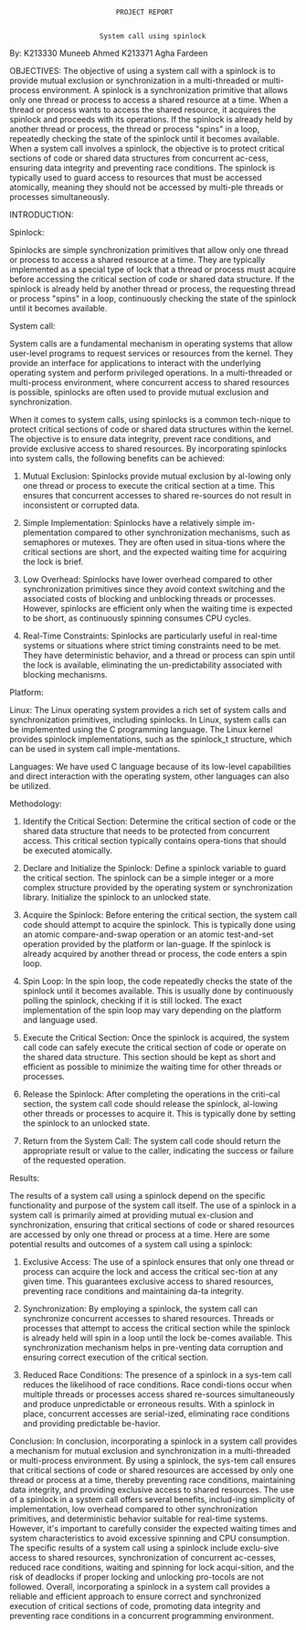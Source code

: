                               
                              PROJECT REPORT


                          System call using spinlock


By:
K213330 Muneeb Ahmed
K213371 Agha Fardeen







OBJECTIVES:
The objective of using a system call with a spinlock is to provide mutual exclusion or synchronization in a multi-threaded or multi-process environment. A spinlock is a synchronization primitive that allows only one thread or process to access a shared resource at a time. When a thread or process wants to access the shared resource, it acquires the spinlock and proceeds with its operations. If the spinlock is already held by another thread or process, the thread or process "spins" in a loop, repeatedly checking the state of the spinlock until it becomes available.
When a system call involves a spinlock, the objective is to protect critical sections of code or shared data structures from concurrent ac-cess, ensuring data integrity and preventing race conditions. The spinlock is typically used to guard access to resources that must be accessed atomically, meaning they should not be accessed by multi-ple threads or processes simultaneously.


 
INTRODUCTION:


Spinlock:

Spinlocks are simple synchronization primitives that allow only one thread or process to access a shared resource at a time. They are typically implemented as a special type of lock that a thread or process must acquire before accessing the critical section of code or shared data structure. If the spinlock is already held by another thread or process, the requesting thread or process "spins" in a loop, continuously checking the state of the spinlock until it becomes available.

System call:

System calls are a fundamental mechanism in operating systems that allow user-level programs to request services or resources from the kernel. They provide an interface for applications to interact with the underlying operating system and perform privileged operations. In a multi-threaded or multi-process environment, where concurrent access to shared resources is possible, spinlocks are often used to provide mutual exclusion and synchronization.

When it comes to system calls, using spinlocks is a common tech-nique to protect critical sections of code or shared data structures within the kernel. The objective is to ensure data integrity, prevent race conditions, and provide exclusive access to shared resources.
By incorporating spinlocks into system calls, the following benefits can be achieved:
1.	Mutual Exclusion: Spinlocks provide mutual exclusion by al-lowing only one thread or process to execute the critical section at a time. This ensures that concurrent accesses to shared re-sources do not result in inconsistent or corrupted data.

2.	Simple Implementation: Spinlocks have a relatively simple im-plementation compared to other synchronization mechanisms, such as semaphores or mutexes. They are often used in situa-tions where the critical sections are short, and the expected waiting time for acquiring the lock is brief.


3.	Low Overhead: Spinlocks have lower overhead compared to other synchronization primitives since they avoid context switching and the associated costs of blocking and unblocking threads or processes. However, spinlocks are efficient only when the waiting time is expected to be short, as continuously spinning consumes CPU cycles.

4.	Real-Time Constraints: Spinlocks are particularly useful in real-time systems or situations where strict timing constraints need to be met. They have deterministic behavior, and a thread or process can spin until the lock is available, eliminating the un-predictability associated with blocking mechanisms.

Platform:

Linux: The Linux operating system provides a rich set of system calls and synchronization primitives, including spinlocks. In Linux, system calls can be implemented using the C programming language. The Linux kernel provides spinlock implementations, such as the spinlock_t structure, which can be used in system call imple-mentations.

Languages:
We have used C language because of its low-level capabilities and direct interaction with the operating system, other languages can also be utilized.

Methodology:

1.	Identify the Critical Section: Determine the critical section of code or the shared data structure that needs to be protected from concurrent access. This critical section typically contains opera-tions that should be executed atomically.

2.	Declare and Initialize the Spinlock: Define a spinlock variable to guard the critical section. The spinlock can be a simple integer or a more complex structure provided by the operating system or synchronization library. Initialize the spinlock to an unlocked state.


3.	Acquire the Spinlock: Before entering the critical section, the system call code should attempt to acquire the spinlock. This is typically done using an atomic compare-and-swap operation or an atomic test-and-set operation provided by the platform or lan-guage. If the spinlock is already acquired by another thread or process, the code enters a spin loop.

4.	Spin Loop: In the spin loop, the code repeatedly checks the state of the spinlock until it becomes available. This is usually done by continuously polling the spinlock, checking if it is still locked. The exact implementation of the spin loop may vary depending on the platform and language used.


5.	Execute the Critical Section: Once the spinlock is acquired, the system call code can safely execute the critical section of code or operate on the shared data structure. This section should be kept as short and efficient as possible to minimize the waiting time for other threads or processes.

6.	Release the Spinlock: After completing the operations in the criti-cal section, the system call code should release the spinlock, al-lowing other threads or processes to acquire it. This is typically done by setting the spinlock to an unlocked state.


7.	Return from the System Call: The system call code should return the appropriate result or value to the caller, indicating the success or failure of the requested operation.

Results: 

The results of a system call using a spinlock depend on the specific functionality and purpose of the system call itself. The use of a spinlock in a system call is primarily aimed at providing mutual ex-clusion and synchronization, ensuring that critical sections of code or shared resources are accessed by only one thread or process at a time. Here are some potential results and outcomes of a system call using a spinlock:
1.	Exclusive Access: The use of a spinlock ensures that only one thread or process can acquire the lock and access the critical sec-tion at any given time. This guarantees exclusive access to shared resources, preventing race conditions and maintaining da-ta integrity.

2.	Synchronization: By employing a spinlock, the system call can synchronize concurrent accesses to shared resources. Threads or processes that attempt to access the critical section while the spinlock is already held will spin in a loop until the lock be-comes available. This synchronization mechanism helps in pre-venting data corruption and ensuring correct execution of the critical section.


3.	Reduced Race Conditions: The presence of a spinlock in a sys-tem call reduces the likelihood of race conditions. Race condi-tions occur when multiple threads or processes access shared re-sources simultaneously and produce unpredictable or erroneous results. With a spinlock in place, concurrent accesses are serial-ized, eliminating race conditions and providing predictable be-havior.

Conclusion:
In conclusion, incorporating a spinlock in a system call provides a mechanism for mutual exclusion and synchronization in a multi-threaded or multi-process environment. By using a spinlock, the sys-tem call ensures that critical sections of code or shared resources are accessed by only one thread or process at a time, thereby preventing race conditions, maintaining data integrity, and providing exclusive access to shared resources.
The use of a spinlock in a system call offers several benefits, includ-ing simplicity of implementation, low overhead compared to other synchronization primitives, and deterministic behavior suitable for real-time systems. However, it's important to carefully consider the expected waiting times and system characteristics to avoid excessive spinning and CPU consumption.
The specific results of a system call using a spinlock include exclu-sive access to shared resources, synchronization of concurrent ac-cesses, reduced race conditions, waiting and spinning for lock acqui-sition, and the risk of deadlocks if proper locking and unlocking pro-tocols are not followed.
Overall, incorporating a spinlock in a system call provides a reliable and efficient approach to ensure correct and synchronized execution of critical sections of code, promoting data integrity and preventing race conditions in a concurrent programming environment.





